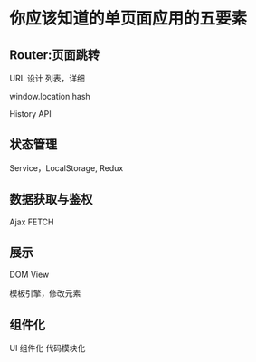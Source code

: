 你应该知道的单页面应用的五要素 
===

Router:页面跳转
---

URL 设计 列表，详细

window.location.hash

History API

状态管理
---

Service，LocalStorage, Redux

数据获取与鉴权
---

Ajax FETCH

展示
---

DOM
View

模板引擎，修改元素


组件化
---

UI 组件化
代码模块化
 
